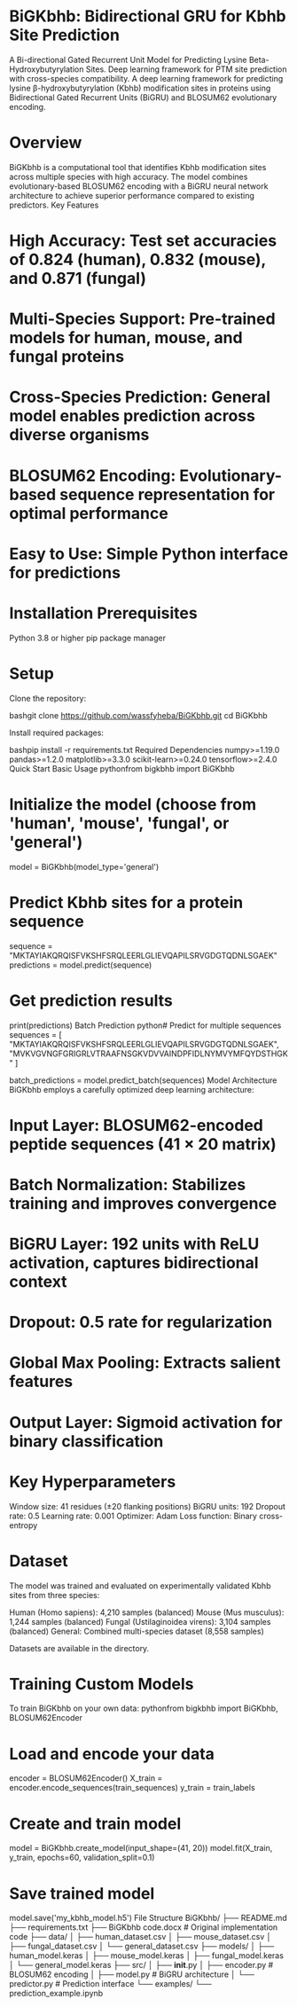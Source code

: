 # BiGKbhb: Bidirectional GRU for Kbhb Site Prediction
A Bi-directional Gated Recurrent Unit Model for Predicting Lysine Beta-Hydroxybutyrylation Sites. Deep learning framework for PTM site prediction with cross-species compatibility.
A deep learning framework for predicting lysine β-hydroxybutyrylation (Kbhb) modification sites in proteins using Bidirectional Gated Recurrent Units (BiGRU) and BLOSUM62 evolutionary encoding.

# Overview
BiGKbhb is a computational tool that identifies Kbhb modification sites across multiple species with high accuracy. The model combines evolutionary-based BLOSUM62 encoding with a BiGRU neural network architecture to achieve superior performance compared to existing predictors.
Key Features

# High Accuracy: Test set accuracies of 0.824 (human), 0.832 (mouse), and 0.871 (fungal)
# Multi-Species Support: Pre-trained models for human, mouse, and fungal proteins
# Cross-Species Prediction: General model enables prediction across diverse organisms
# BLOSUM62 Encoding: Evolutionary-based sequence representation for optimal performance
# Easy to Use: Simple Python interface for predictions

# Installation Prerequisites
Python 3.8 or higher
pip package manager

# Setup

Clone the repository:

bashgit clone https://github.com/wassfyheba/BiGKbhb.git
cd BiGKbhb

Install required packages:

bashpip install -r requirements.txt
Required Dependencies
numpy>=1.19.0
pandas>=1.2.0
matplotlib>=3.3.0
scikit-learn>=0.24.0
tensorflow>=2.4.0
Quick Start
Basic Usage
pythonfrom bigkbhb import BiGKbhb

# Initialize the model (choose from 'human', 'mouse', 'fungal', or 'general')
model = BiGKbhb(model_type='general')

# Predict Kbhb sites for a protein sequence
sequence = "MKTAYIAKQRQISFVKSHFSRQLEERLGLIEVQAPILSRVGDGTQDNLSGAEK"
predictions = model.predict(sequence)

# Get prediction results
print(predictions)
Batch Prediction
python# Predict for multiple sequences
sequences = [
    "MKTAYIAKQRQISFVKSHFSRQLEERLGLIEVQAPILSRVGDGTQDNLSGAEK",
    "MVKVGVNGFGRIGRLVTRAAFNSGKVDVVAINDPFIDLNYMVYMFQYDSTHGK"
]

batch_predictions = model.predict_batch(sequences)
Model Architecture
BiGKbhb employs a carefully optimized deep learning architecture:

# Input Layer: BLOSUM62-encoded peptide sequences (41 × 20 matrix)
# Batch Normalization: Stabilizes training and improves convergence
# BiGRU Layer: 192 units with ReLU activation, captures bidirectional context
# Dropout: 0.5 rate for regularization
# Global Max Pooling: Extracts salient features
# Output Layer: Sigmoid activation for binary classification

# Key Hyperparameters

Window size: 41 residues (±20 flanking positions)
BiGRU units: 192
Dropout rate: 0.5
Learning rate: 0.001
Optimizer: Adam
Loss function: Binary cross-entropy

# Dataset
The model was trained and evaluated on experimentally validated Kbhb sites from three species:

Human (Homo sapiens): 4,210 samples (balanced)
Mouse (Mus musculus): 1,244 samples (balanced)
Fungal (Ustilaginoidea virens): 3,104 samples (balanced)
General: Combined multi-species dataset (8,558 samples)

Datasets are available in the directory.

# Training Custom Models
To train BiGKbhb on your own data:
pythonfrom bigkbhb import BiGKbhb, BLOSUM62Encoder

# Load and encode your data
encoder = BLOSUM62Encoder()
X_train = encoder.encode_sequences(train_sequences)
y_train = train_labels

# Create and train model
model = BiGKbhb.create_model(input_shape=(41, 20))
model.fit(X_train, y_train, epochs=60, validation_split=0.1)

# Save trained model
model.save('my_kbhb_model.h5')
File Structure
BiGKbhb/
├── README.md
├── requirements.txt
├── BiGKbhb code.docx          # Original implementation code
├── data/
│   ├── human_dataset.csv
│   ├── mouse_dataset.csv
│   ├── fungal_dataset.csv
│   └── general_dataset.csv
├── models/
│   ├── human_model.keras
│   ├── mouse_model.keras
│   ├── fungal_model.keras
│   └── general_model.keras
├── src/
│   ├── __init__.py
│   ├── encoder.py             # BLOSUM62 encoding
│   ├── model.py               # BiGRU architecture
│   └── predictor.py           # Prediction interface
└── examples/
    └── prediction_example.ipynb
